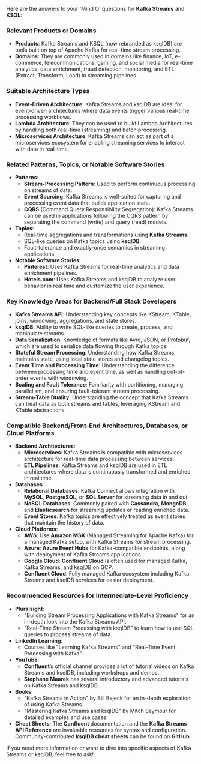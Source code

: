 Here are the answers to your 'Mind Q' questions for **Kafka Streams** and **KSQL**:

### Relevant Products or Domains
- **Products**: Kafka Streams and KSQL (now rebranded as ksqlDB) are tools built on top of Apache Kafka for real-time stream processing.
- **Domains**: They are commonly used in domains like finance, IoT, e-commerce, telecommunications, gaming, and social media for real-time analytics, data enrichment, fraud detection, monitoring, and ETL (Extract, Transform, Load) in streaming pipelines.

### Suitable Architecture Types
- **Event-Driven Architecture**: Kafka Streams and ksqlDB are ideal for event-driven architectures where data events trigger various real-time processing workflows.
- **Lambda Architecture**: They can be used to build Lambda Architectures by handling both real-time (streaming) and batch processing.
- **Microservices Architecture**: Kafka Streams can act as part of a microservices ecosystem for enabling streaming services to interact with data in real-time.

### Related Patterns, Topics, or Notable Software Stories
- **Patterns**:
  - **Stream-Processing Pattern**: Used to perform continuous processing on streams of data.
  - **Event Sourcing**: Kafka Streams is well-suited for capturing and processing event data that builds application state.
  - **CQRS** (Command Query Responsibility Segregation): Kafka Streams can be used in applications following the CQRS pattern by separating the command (write) and query (read) models.
- **Topics**:
  - Real-time aggregations and transformations using **Kafka Streams**.
  - SQL-like queries on Kafka topics using **ksqlDB**.
  - Fault-tolerance and exactly-once semantics in streaming applications.
- **Notable Software Stories**:
  - **Pinterest**: Uses Kafka Streams for real-time analytics and data enrichment pipelines.
  - **Hotels.com**: Uses Kafka Streams and ksqlDB to analyze user behavior in real time and customize the user experience.

### Key Knowledge Areas for Backend/Full Stack Developers
- **Kafka Streams API**: Understanding key concepts like KStream, KTable, joins, windowing, aggregations, and state stores.
- **ksqlDB**: Ability to write SQL-like queries to create, process, and manipulate streams.
- **Data Serialization**: Knowledge of formats like Avro, JSON, or Protobuf, which are used to serialize data flowing through Kafka topics.
- **Stateful Stream Processing**: Understanding how Kafka Streams maintains state, using local state stores and changelog topics.
- **Event Time and Processing Time**: Understanding the difference between processing time and event time, as well as handling out-of-order events with windowing.
- **Scaling and Fault Tolerance**: Familiarity with partitioning, managing parallelism, and ensuring fault-tolerant stream processing.
- **Stream-Table Duality**: Understanding the concept that Kafka Streams can treat data as both streams and tables, leveraging KStream and KTable abstractions.

### Compatible Backend/Front-End Architectures, Databases, or Cloud Platforms
- **Backend Architectures**:
  - **Microservices**: Kafka Streams is compatible with microservices architecture for real-time data processing between services.
  - **ETL Pipelines**: Kafka Streams and ksqlDB are used in ETL architectures where data is continuously transformed and enriched in real time.
- **Databases**:
  - **Relational Databases**: Kafka Connect allows integration with **MySQL**, **PostgreSQL**, or **SQL Server** for streaming data in and out.
  - **NoSQL Databases**: Commonly paired with **Cassandra**, **MongoDB**, and **Elasticsearch** for streaming updates or reading enriched data.
  - **Event Stores**: Kafka topics are effectively treated as event stores that maintain the history of data.
- **Cloud Platforms**:
  - **AWS**: Use **Amazon MSK** (Managed Streaming for Apache Kafka) for a managed Kafka setup, with Kafka Streams for stream processing.
  - **Azure**: **Azure Event Hubs** for Kafka-compatible endpoints, along with deployment of Kafka Streams applications.
  - **Google Cloud**: **Confluent Cloud** is often used for managed Kafka, Kafka Streams, and ksqlDB on GCP.
  - **Confluent Cloud**: Fully managed Kafka ecosystem including Kafka Streams and ksqlDB services for easier deployment.

### Recommended Resources for Intermediate-Level Proficiency
- **Pluralsight**:
  - "Building Stream Processing Applications with Kafka Streams" for an in-depth look into the Kafka Streams API.
  - "Real-Time Stream Processing with ksqlDB" to learn how to use SQL queries to process streams of data.
- **LinkedIn Learning**:
  - Courses like "Learning Kafka Streams" and "Real-Time Event Processing with Kafka".
- **YouTube**:
  - **Confluent**’s official channel provides a lot of tutorial videos on Kafka Streams and ksqlDB, including workshops and demos.
  - **Stephane Maarek** has several introductory and advanced tutorials on Kafka Streams and ksqlDB.
- **Books**:
  - "Kafka Streams in Action" by Bill Bejeck for an in-depth exploration of using Kafka Streams.
  - "Mastering Kafka Streams and ksqlDB" by Mitch Seymour for detailed examples and use cases.
- **Cheat Sheets**: The **Confluent** documentation and the **Kafka Streams API Reference** are invaluable resources for syntax and configuration. Community-contributed **ksqlDB cheat sheets** can be found on **GitHub**.

If you need more information or want to dive into specific aspects of Kafka Streams or ksqlDB, feel free to ask!